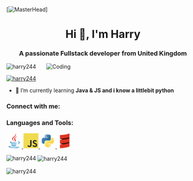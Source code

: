 [![MasterHead](https://media.discordapp.net/attachments/1025770285569429526/1025770335557128202/Add_a_heading.gif)]
<h1 align="center">Hi 👋, I'm Harry</h1>
<h3 align="center">A passionate Fullstack developer from United Kingdom</h3>
<img align="right" alt="Coding" width="400" src="https://www.google.com/url?sa=i&url=https%3A%2F%2Fwww.deviantart.com%2Fpowerofsin%2Fart%2FDaily-Always-gets-up-701185782&psig=AOvVaw3dXzPwT55gdy1nWPaIlRXn&ust=1664718585841000&source=images&cd=vfe&ved=0CAwQjRxqFwoTCJjkj5OWv_oCFQAAAAAdAAAAABAs"

<p align="left"> <img src="https://komarev.com/ghpvc/?username=harry244&label=Profile%20views&color=0e75b6&style=flat" alt="harry244" /> </p>

<p align="left"> <a href="https://github.com/ryo-ma/github-profile-trophy"><img src="https://github-profile-trophy.vercel.app/?username=harry244" alt="harry244" /></a> </p>

- 🌱 I’m currently learning **Java & JS and i know a littlebit python**

<h3 align="left">Connect with me:</h3>
<p align="left">
</p>

<h3 align="left">Languages and Tools:</h3>
<p align="left"> <a href="https://www.java.com" target="_blank" rel="noreferrer"> <img src="https://raw.githubusercontent.com/devicons/devicon/master/icons/java/java-original.svg" alt="java" width="40" height="40"/> </a> <a href="https://developer.mozilla.org/en-US/docs/Web/JavaScript" target="_blank" rel="noreferrer"> <img src="https://raw.githubusercontent.com/devicons/devicon/master/icons/javascript/javascript-original.svg" alt="javascript" width="40" height="40"/> </a> <a href="https://www.python.org" target="_blank" rel="noreferrer"> <img src="https://raw.githubusercontent.com/devicons/devicon/master/icons/python/python-original.svg" alt="python" width="40" height="40"/> </a> <a href="https://www.scala-lang.org" target="_blank" rel="noreferrer"> <img src="https://raw.githubusercontent.com/devicons/devicon/master/icons/scala/scala-original.svg" alt="scala" width="40" height="40"/> </a> </p>

<p><img align="left" src="https://github-readme-stats.vercel.app/api/top-langs?username=harry244&show_icons=true&locale=en&layout=compact" alt="harry244" /></p>

<p>&nbsp;<img align="center" src="https://github-readme-stats.vercel.app/api?username=harry244&show_icons=true&locale=en" alt="harry244" /></p>

<p><img align="center" src="https://github-readme-streak-stats.herokuapp.com/?user=harry244&" alt="harry244" /></p>
